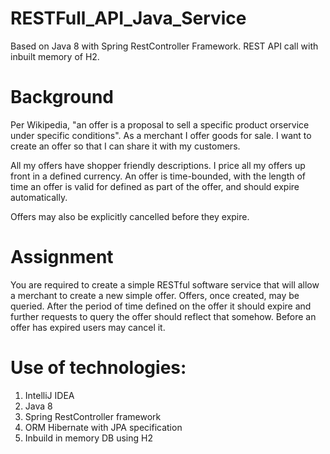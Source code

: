 # RESTFull_API_Java_Service
Based on Java 8 with Spring RestController Framework. REST API call with inbuilt memory of H2.

# Background
Per Wikipedia, "an offer is a proposal to sell a specific product orservice under specific conditions". As a merchant I offer goods for
sale. I want to create an offer so that I can share it with my customers.

All my offers have shopper friendly descriptions. I price all my offers up front in a defined currency.
An offer is time-bounded, with the length of time an offer is valid for defined as part of the offer, and should expire automatically. 

Offers may also be explicitly cancelled before they expire. 

# Assignment
You are required to create a simple RESTful software service that will allow a merchant to create a new simple offer. 
Offers, once created, may be queried. 
After the period of time defined on the offer it should expire and further requests to query the offer should reflect that somehow. 
Before an offer has expired users may cancel it. 

# Use of technologies:
1. IntelliJ IDEA
2. Java 8
3. Spring RestController framework
4. ORM Hibernate with JPA specification
5. Inbuild in memory DB using H2
